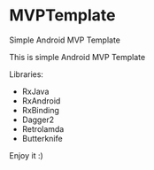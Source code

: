 # MVPTemplate
Simple Android MVP Template

This is simple Android MVP Template

Libraries:
- RxJava
- RxAndroid
- RxBinding
- Dagger2
- Retrolamda
- Butterknife

Enjoy it :)
